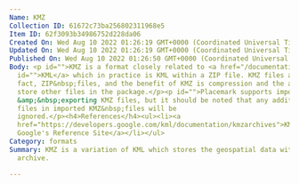 ```yaml
---
Name: KMZ
Collection ID: 61672c73ba256802311968e5
Item ID: 62f3093b34986752d228da06
Created On: Wed Aug 10 2022 01:26:19 GMT+0000 (Coordinated Universal Time)
Updated On: Wed Aug 10 2022 01:26:19 GMT+0000 (Coordinated Universal Time)
Published On: Wed Aug 10 2022 01:26:50 GMT+0000 (Coordinated Universal Time)
Body: <p id="">KMZ is a format closely related to <a href="/documentation/kml"
  id="">KML</a> which in practice is KML within a ZIP file. KMZ files are, in
  fact, ZIP&nbsp;files, and the benefit of KMZ is compression and the ability to
  store other files in the package.</p><p id="">Placemark supports importing
  &amp;&nbsp;exporting KMZ files, but it should be noted that any additional
  files in imported KMZ&nbsp;files will be
  ignored.</p><h4>References</h4><ul><li><a
  href="https://developers.google.com/kml/documentation/kmzarchives">KMZ on
  Google's Reference Site</a></li></ul>
Category: formats
Summary: KMZ is a variation of KML which stores the geospatial data within a ZIP
  archive.

---
```

